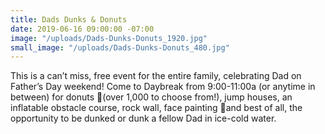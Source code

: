 ```yaml
---
title: Dads Dunks & Donuts
date: 2019-06-16 09:00:00 -07:00
image: "/uploads/Dads-Dunks-Donuts_1920.jpg"
small_image: "/uploads/Dads-Dunks-Donuts_480.jpg"
---
```


This is a can’t miss, free event for the entire family, celebrating Dad on Father’s Day weekend! Come to Daybreak from 9:00-11:00a (or anytime in between) for donuts (over 1,000 to choose from!), jump houses, an inflatable obstacle course, rock wall, face painting and best of all, the opportunity to be dunked or dunk a fellow Dad in ice-cold water. 